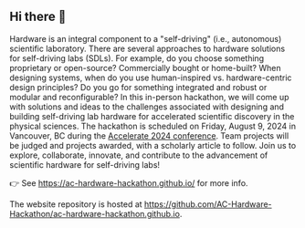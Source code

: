 ## Hi there 👋

Hardware is an integral component to a "self-driving" (i.e., autonomous) scientific laboratory. There are several approaches to hardware solutions for self-driving labs (SDLs). For example, do you choose something proprietary or open-source? Commercially bought or home-built? When designing systems, when do you use human-inspired vs. hardware-centric design principles? Do you go for something integrated and robust or modular and reconfigurable? In this in-person hackathon, we will come up with solutions and ideas to the challenges associated with designing and building self-driving lab hardware for accelerated scientific discovery in the physical sciences. The hackathon is scheduled on Friday, August 9, 2024 in Vancouver, BC during the [Accelerate 2024 conference](https://www.accelerate24.ca/). Team projects will be judged and projects awarded, with a scholarly article to follow. Join us to explore, collaborate, innovate, and contribute to the advancement of scientific hardware for self-driving labs!

👉 See https://ac-hardware-hackathon.github.io/ for more info.

The website repository is hosted at https://github.com/AC-Hardware-Hackathon/ac-hardware-hackathon.github.io.

<!--

**Here are some ideas to get you started:**

🙋‍♀️ A short introduction - what is your organization all about?
🌈 Contribution guidelines - how can the community get involved?
👩‍💻 Useful resources - where can the community find your docs? Is there anything else the community should know?
🍿 Fun facts - what does your team eat for breakfast?
🧙 Remember, you can do mighty things with the power of [Markdown](https://docs.github.com/github/writing-on-github/getting-started-with-writing-and-formatting-on-github/basic-writing-and-formatting-syntax)
-->
